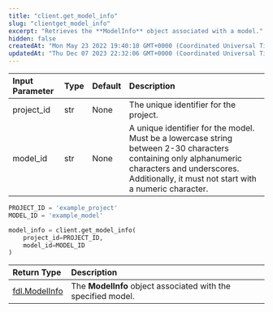 ```yaml
---
title: "client.get_model_info"
slug: "clientget_model_info"
excerpt: "Retrieves the **ModelInfo** object associated with a model."
hidden: false
createdAt: "Mon May 23 2022 19:40:10 GMT+0000 (Coordinated Universal Time)"
updatedAt: "Thu Dec 07 2023 22:32:06 GMT+0000 (Coordinated Universal Time)"
---
```

| Input Parameter | Type | Default | Description                                                                                                                                                                                              |
| :-------------- | :--- | :------ | :------------------------------------------------------------------------------------------------------------------------------------------------------------------------------------------------------- |
| project_id      | str  | None    | The unique identifier for the project.                                                                                                                                                                   |
| model_id        | str  | None    | A unique identifier for the model. Must be a lowercase string between 2-30 characters containing only alphanumeric characters and underscores. Additionally, it must not start with a numeric character. |

```python Usage
PROJECT_ID = 'example_project'
MODEL_ID = 'example_model'

model_info = client.get_model_info(
    project_id=PROJECT_ID,
    model_id=MODEL_ID
)
```

| Return Type                       | Description                                                   |
| :-------------------------------- | :------------------------------------------------------------ |
| [fdl.ModelInfo](ref:fdlmodelinfo) | The **ModelInfo** object associated with the specified model. |
